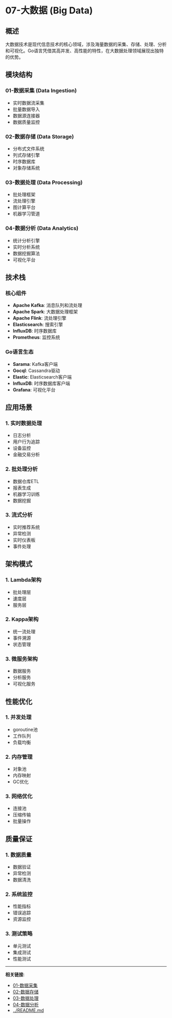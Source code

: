 # 07-大数据 (Big Data)

## 概述

大数据技术是现代信息技术的核心领域，涉及海量数据的采集、存储、处理、分析和可视化。Go语言凭借其高并发、高性能的特性，在大数据处理领域展现出独特的优势。

## 模块结构

### 01-数据采集 (Data Ingestion)

- 实时数据流采集
- 批量数据导入
- 数据源连接器
- 数据质量监控

### 02-数据存储 (Data Storage)

- 分布式文件系统
- 列式存储引擎
- 时序数据库
- 对象存储系统

### 03-数据处理 (Data Processing)

- 批处理框架
- 流处理引擎
- 图计算平台
- 机器学习管道

### 04-数据分析 (Data Analytics)

- 统计分析引擎
- 实时分析系统
- 数据挖掘算法
- 可视化平台

## 技术栈

### 核心组件

- **Apache Kafka**: 消息队列和流处理
- **Apache Spark**: 大数据处理框架
- **Apache Flink**: 流处理引擎
- **Elasticsearch**: 搜索引擎
- **InfluxDB**: 时序数据库
- **Prometheus**: 监控系统

### Go语言生态

- **Sarama**: Kafka客户端
- **Gocql**: Cassandra驱动
- **Elastic**: Elasticsearch客户端
- **InfluxDB**: 时序数据库客户端
- **Grafana**: 可视化平台

## 应用场景

### 1. 实时数据处理

- 日志分析
- 用户行为追踪
- 设备监控
- 金融交易分析

### 2. 批处理分析

- 数据仓库ETL
- 报表生成
- 机器学习训练
- 数据挖掘

### 3. 流式分析

- 实时推荐系统
- 异常检测
- 实时仪表板
- 事件处理

## 架构模式

### 1. Lambda架构

- 批处理层
- 速度层
- 服务层

### 2. Kappa架构

- 统一流处理
- 事件溯源
- 状态管理

### 3. 微服务架构

- 数据服务
- 分析服务
- 可视化服务

## 性能优化

### 1. 并发处理

- goroutine池
- 工作队列
- 负载均衡

### 2. 内存管理

- 对象池
- 内存映射
- GC优化

### 3. 网络优化

- 连接池
- 压缩传输
- 批量操作

## 质量保证

### 1. 数据质量

- 数据验证
- 异常检测
- 数据清洗

### 2. 系统监控

- 性能指标
- 错误追踪
- 资源监控

### 3. 测试策略

- 单元测试
- 集成测试
- 性能测试

---

**相关链接**:

- [01-数据采集](./01-Data-Ingestion.md)
- [02-数据存储](./02-Data-Storage.md)
- [03-数据处理](./03-Data-Processing.md)
- [04-数据分析](./04-Data-Analytics.md)
- [../README.md](../README.md)
